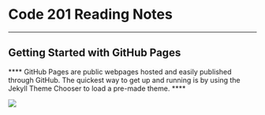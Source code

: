 # Code 201 Reading Notes
<hr>

## Getting Started with GitHub Pages

**** GitHub Pages are public webpages hosted and easily published through GitHub. The quickest way to get up and running is by using the Jekyll Theme Chooser to load a pre-made theme. ****

![]( https://speckyboy.com/wp-content/uploads/2013/03/github-pages-featured-image-screen.png)











